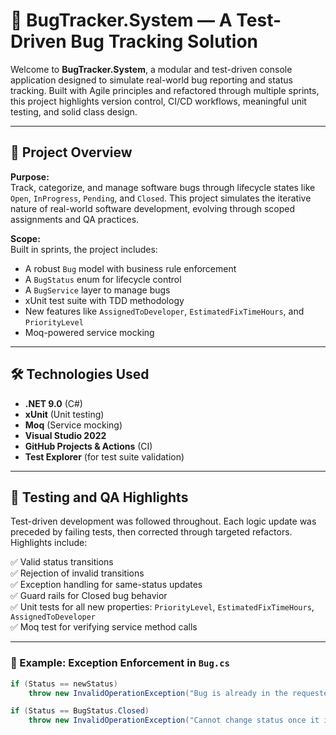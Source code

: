 # 🐞 BugTracker.System — A Test-Driven Bug Tracking Solution

Welcome to **BugTracker.System**, a modular and test-driven console application designed to simulate real-world bug reporting and status tracking. Built with Agile principles and refactored through multiple sprints, this project highlights version control, CI/CD workflows, meaningful unit testing, and solid class design.

---

## 🧱 Project Overview

**Purpose:**  
Track, categorize, and manage software bugs through lifecycle states like `Open`, `InProgress`, `Pending`, and `Closed`. This project simulates the iterative nature of real-world software development, evolving through scoped assignments and QA practices.

**Scope:**  
Built in sprints, the project includes:

- A robust `Bug` model with business rule enforcement
- A `BugStatus` enum for lifecycle control
- A `BugService` layer to manage bugs
- xUnit test suite with TDD methodology
- New features like `AssignedToDeveloper`, `EstimatedFixTimeHours`, and `PriorityLevel`
- Moq-powered service mocking

---

## 🛠️ Technologies Used

- **.NET 9.0** (C#)
- **xUnit** (Unit testing)
- **Moq** (Service mocking)
- **Visual Studio 2022**
- **GitHub Projects & Actions** (CI)
- **Test Explorer** (for test suite validation)

---

## 🧪 Testing and QA Highlights

Test-driven development was followed throughout. Each logic update was preceded by failing tests, then corrected through targeted refactors. Highlights include:

✅ Valid status transitions  
✅ Rejection of invalid transitions  
✅ Exception handling for same-status updates  
✅ Guard rails for Closed bug behavior  
✅ Unit tests for all new properties: `PriorityLevel`, `EstimatedFixTimeHours`, `AssignedToDeveloper`  
✅ Moq test for verifying service method calls

---

### 🧨 Example: Exception Enforcement in `Bug.cs`

```csharp
if (Status == newStatus)
    throw new InvalidOperationException("Bug is already in the requested status.");

if (Status == BugStatus.Closed)
    throw new InvalidOperationException("Cannot change status once it is Closed.");

